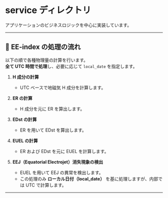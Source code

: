 # service ディレクトリ

アプリケーションのビジネスロジックを中心に実装しています。

---

## 🔄 EE-index の処理の流れ

以下の順で各種物理量の計算を行います。  
**全て UTC 時間で処理**し、必要に応じて `local_date` を指定します。

1. **H 成分の計算**

   - UTC ベースで地磁気 H 成分を計算します。

2. **ER の計算**

   - H 成分を元に ER を算出します。

3. **EDst の計算**

   - ER を用いて EDst を算出します。

4. **EUEL の計算**

   - ER および EDst を元に EUEL を計算します。

5. **EEJ（Equatorial Electrojet）消失現象の検出**
   - EUEL を用いて EEJ の異常を検出します。
   - この処理のみ **ローカル日付（local_date）** を基に処理しますが、内部では UTC で計算します。

---
